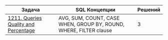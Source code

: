 | Задача | SQL Концепции |  Решений |
|--------|---------------|-------------------------------|
|[1211. Queries Quality and Percentage](1211.%Queries%Quality%and%Percentage.md/)|AVG, SUM, COUNT, CASE WHEN, GROUP BY, ROUND, WHERE, FILTER clause|3|

